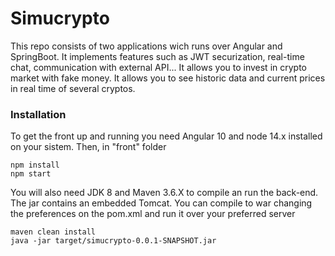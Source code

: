 # Simucrypto
This repo consists of two applications wich runs over Angular and SpringBoot. It implements features such as JWT securization, real-time chat, communication with external API...
It allows you to invest in crypto market with fake money. It allows you to see historic data and current prices in real time of several cryptos.

### Installation
To get the front up and running you need Angular 10 and node 14.x installed on your sistem. Then, in "front" folder 
```
npm install
npm start
```

You will also need JDK 8 and Maven 3.6.X to compile an run the back-end. The jar contains an embedded Tomcat. You can compile to war changing the preferences on the pom.xml and run it over your preferred server
```
maven clean install
java -jar target/simucrypto-0.0.1-SNAPSHOT.jar
```
